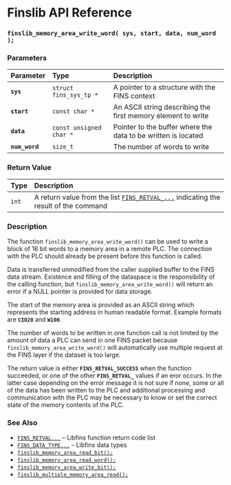 # Finslib API Reference

### `finslib_memory_area_write_word( sys, start, data, num_word );`

### Parameters

| Parameter | Type | Description |
| :--- | :--- | :--- |
|**`sys`**|`struct fins_sys_tp *`|A pointer to a structure with the FINS context|
|**`start`**|`const char *`|An ASCII string describing the first memory element to write|
|**`data`**|`const unsigned char *`|Pointer to the buffer where the data to be written is located|
|**`num_word`**|`size_t`|The number of words to write|

### Return Value

| Type | Description |
| :--- | :--- |
|`int`|A return value from the list [`FINS_RETVAL_...`](FINS_RETVAL.md) indicating the result of the command|

### Description

The function `finslib_memory_area_write_word()` can be used to write a block of 16 bit words to a memory
area in a remote PLC. The connection with the PLC should already be present before this function is called.

Data is transferred unmodified from the caller supplied buffer to the FINS data stream.
Existence and filling of the dataspace is the responsibility of the calling function, but `finslib_memory_area_write_word()`
will return an error if a NULL pointer is provided for data storage.

The start of the memory area is provided as an ASCII string which represents the starting address in human
readable format. Example formats are **`CIO20`** and **`W100`**.

The number of words to be written in one function call is not limited by the amount of data a PLC can send in one FINS packet because
`finslib_memory_area_write_word()` will automatically use multiple request at the FINS layer if the dataset is 
too large.

The return value is either **`FINS_RETVAL_SUCCESS`** when the function succeeded, or one of the other
**`FINS_RETVAL_`** values if an eror occurs. In the latter case depending on the error message it is not sure if none, some or all of the data has
been written to the PLC and additional processing and communication with the PLC may be necessary to know or set
the correct state of the memory contents of the PLC.

### See Also

* [`FINS_RETVAL...`](FINS_RETVAL.md) &ndash; Libfins function return code list
* [`FINS_DATA_TYPE...`](FINS_DATA_TYPE.md) &ndash; Libfins data types
* [`finslib_memory_area_read_bit();`](finslib_memory_area_read_bit.md)
* [`finslib_memory_area_read_word();`](finslib_memory_area_read_word.md)
* [`finslib_memory_area_write_bit();`](finslib_memory_area_write_bit.md)
* [`finslib_multiple_memory_area_read();`](finslib_multiple_memory_area_read.md)
